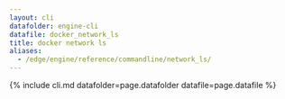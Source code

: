 ```yaml
---
layout: cli
datafolder: engine-cli
datafile: docker_network_ls
title: docker network ls
aliases:
  - /edge/engine/reference/commandline/network_ls/
---
```

<!--
This page is automatically generated from Docker's source code. If you want to
suggest a change to the text that appears here, open a ticket or pull request
in the source repository on GitHub:

https://github.com/docker/cli
-->
{% include cli.md datafolder=page.datafolder datafile=page.datafile %}
